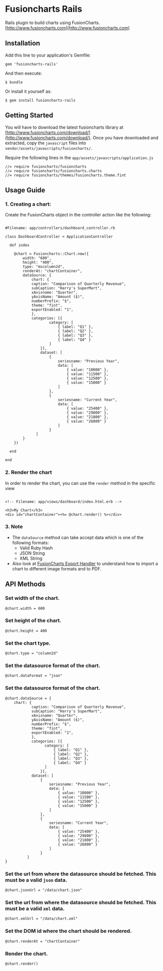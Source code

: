 # Fusioncharts Rails

Rails plugin to build charts using FusionCharts. [http://www.fusioncharts.com](http://www.fusioncharts.com)

## Installation

Add this line to your application's Gemfile:

    gem 'fusioncharts-rails'

And then execute:

    $ bundle

Or install it yourself as:

    $ gem install fusioncharts-rails

## Getting Started
You will have to download the latest fusioncharts library at [http://www.fusioncharts.com/download/](http://www.fusioncharts.com/download/). Once you have downloaded and extracted, copy the `javascript` files into `vendor/assets/javascripts/fusioncharts/`.

Require the following lines in the `app/assets/javascripts/application.js`
~~~
//= require fusioncharts/fusioncharts
//= require fusioncharts/fusioncharts.charts
//= require fusioncharts/themes/fusioncharts.theme.fint
~~~

## Usage Guide

### 1. Creating a chart:
Create the FusionCharts object in the controller action like the following:

~~~

#Filename: app/controllers/dashboard_controller.rb

class DashboardController < ApplicationController

  def index

    @chart = Fusioncharts::Chart.new({
        width: "600",
        height: "400",
        type: "mscolumn2d",
        renderAt: "chartContainer",
        dataSource: {
            chart: {
            caption: "Comparison of Quarterly Revenue",
            subCaption: "Harry's SuperMart",
            xAxisname: "Quarter",
            yAxisName: "Amount ($)",
            numberPrefix: "$",
            theme: "fint",
            exportEnabled: "1",
            },
            categories: [{
                    category: [
                        { label: "Q1" },
                        { label: "Q2" },
                        { label: "Q3" },
                        { label: "Q4" }
                    ]
                }],
                dataset: [
                    {
                        seriesname: "Previous Year",
                        data: [
                            { value: "10000" },
                            { value: "11500" },
                            { value: "12500" },
                            { value: "15000" }
                        ]
                    },
                    {
                        seriesname: "Current Year",
                        data: [
                            { value: "25400" },
                            { value: "29800" },
                            { value: "21800" },
                            { value: "26800" }
                        ]
                    }
              ]
        }
    })

  end

end

~~~

### 2. Render the chart
In order to render the chart, you can use the `render` method in the specific view

~~~

<!-- Filename: app/views/dashboard/index.html.erb -->

<h3>My Chart</h3>
<div id="chartContainer"><%= @chart.render() %></div>

~~~

### 3. Note
- The `dataSource` method can take accept data which is one of the following formats:
  - Valid Ruby Hash
  - JSON String
  - XML String
- Also look at [FusionCharts Export Handler](https://github.com/fusioncharts/rails-exporter) to understand how to import a chart to different image formats and to PDF.

## API Methods

### Set width of the chart.
~~~
@chart.width = 600
~~~

### Set height of the chart.
~~~
@chart.height = 400
~~~

### Set the chart type. 
~~~
@chart.type = "column2d"
~~~

### Set the datasource format of the chart.
~~~
@chart.dataFormat = "json"
~~~

### Set the datasource format of the chart.
~~~
@chart.dataSource = {
    chart: {
            caption: "Comparison of Quarterly Revenue",
            subCaption: "Harry's SuperMart",
            xAxisname: "Quarter",
            yAxisName: "Amount ($)",
            numberPrefix: "$",
            theme: "fint",
            exportEnabled: "1",
            },
            categories: [{
                  category: [
                      { label: "Q1" },
                      { label: "Q2" },
                      { label: "Q3" },
                      { label: "Q4" }
                  ]
                }],
            dataset: [
                {
                    seriesname: "Previous Year",
                    data: [
                        { value: "10000" },
                        { value: "11500" },
                        { value: "12500" },
                        { value: "15000" }
                    ]
                },
                {
                    seriesname: "Current Year",
                    data: [
                        { value: "25400" },
                        { value: "29800" },
                        { value: "21800" },
                        { value: "26800" }
                    ]
                }
          ]
}
~~~

### Set the url from where the datasource should be fetched. This must be a valid `json` data.
~~~
@chart.jsonUrl = "/data/chart.json"
~~~

### Set the url from where the datasource should be fetched. This must be a valid `xml` data.
~~~
@chart.xmlUrl = "/data/chart.xml"
~~~

### Set the DOM id where the chart should be rendered.
~~~
@chart.renderAt = "chartContainer"
~~~

### Render the chart.
~~~
@chart.render()
~~~